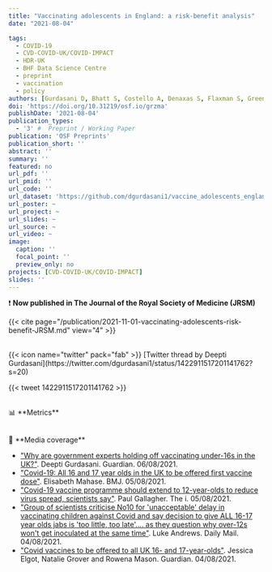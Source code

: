 ```yaml
---
title: "Vaccinating adolescents in England: a risk-benefit analysis"
date: "2021-08-04"

tags:
  - COVID-19
  - CVD-COVID-UK/COVID-IMPACT
  - HDR-UK
  - BHF Data Science Centre
  - preprint
  - vaccination
  - policy
authors: [Gurdasani D, Bhatt S, Costello A, Denaxas S, Flaxman S, Greenhalgh T, Griffin S, Hyde Z, Katzourakis A, McKee M, Michie S, Ratmann O, Reicher S, Scally G, Tomlinson C, Yates C, Ziauddeen H & Pagel C]
doi: 'https://doi.org/10.31219/osf.io/grzma'
publishDate: '2021-08-04'
publication_types:
  - '3' #  Preprint / Working Paper
publication: 'OSF Preprints'
publication_short: ''
abstract: ''
summary: ''
featured: no
url_pdf: ''
url_pmid: ''
url_code: ''
url_dataset: 'https://github.com/dgurdasani1/vaccine_adolescents_england'
url_poster: ~
url_project: ~
url_slides: ~
url_source: ~
url_video: ~
image:
  caption: ''
  focal_point: ''
  preview_only: no
projects: [CVD-COVID-UK/COVID-IMPACT]
slides: ''
---
```

❗ **Now published in The Journal of the Royal Society of Medicine (JRSM)**

{{< cite page="/publication/2021-11-01-vaccinating-adolescents-risk-benefit-JRSM.md" view="4" >}}

<br>
{{< icon name="twitter" pack="fab" >}} [Twitter thread by Deepti Gurdasani](https://twitter.com/dgurdasani1/status/1422911517201141762?s=20)  

{{< tweet 1422911517201141762 >}}

<br>
📊 **Metrics**
<script type="text/javascript" src="//cdn.plu.mx/widget-details.js"></script>
<a href="https://plu.mx/plum/a/?doi=10.31219/osf.io/grzma" class="plumx-details" data-site="plum" data-hide-when-empty="true"></a>

<script type='text/javascript' src='https://d1bxh8uas1mnw7.cloudfront.net/assets/embed.js'></script>
<div data-badge-details="right" data-badge-type="medium-donut" data-doi="10.31219/osf.io/grzma" data-hide-no-mentions="true" class="altmetric-embed"></div>

<span class="__dimensions_badge_embed__" data-doi="10.31219/osf.io/grzma" data-hide-zero-citations="true" data-legend="always"></span><script async src="https://badge.dimensions.ai/badge.js" charset="utf-8"></script>

<br>
📰 **Media coverage**

* ["Why are government experts holding off vaccinating under-16s in the UK?"](https://www.theguardian.com/commentisfree/2021/aug/06/uk-government-experts-vaccinating-under-16s). Deepti Gurdasani. Guardian. 06/08/2021.
* ["Covid-19: All 16 and 17 year olds in the UK to be offered first vaccine dose"](https://doi.org/10.1136/bmj.n1958). Elisabeth Mahase. BMJ. 05/08/2021.
* ["Covid-19 vaccine programme should extend to 12-year-olds to reduce virus spread, scientists say"](https://inews.co.uk/news/health/covid-19-vaccine-programme-12-year-olds-jcvi-advice-1135541). Paul Gallagher. The i. 05/08/2021.
* ["Group of scientists criticise No10 for 'unacceptable' delay in vaccinating children against Covid and say decision to give ALL 16-17 year olds jabs is 'too little, too late'.... as they question why over-12s won't get inoculated at the same time"](https://www.dailymail.co.uk/news/article-9861827/Group-scientists-criticise-No10-unacceptable-delay-vaccinating-children-against-Covid.html). Luke Andrews. Daily Mail. 04/08/2021.
* ["Covid vaccines to be offered to all UK 16- and 17-year-olds"](https://www.theguardian.com/world/2021/aug/04/covid-vaccines-to-be-offered-to-all-uk-16-and-17-year-olds). Jessica Elgot, Natalie Grover and Rowena Mason. Guardian. 04/08/2021.
